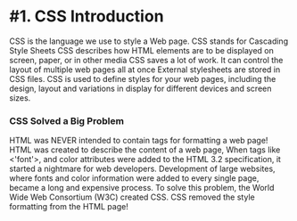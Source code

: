 <h1>#1. CSS Introduction</h2>

CSS is the language we use to style a Web page.
CSS stands for Cascading Style Sheets
CSS describes how HTML elements are to be displayed on screen, paper, or in other media
CSS saves a lot of work. It can control the layout of multiple web pages all at once
External stylesheets are stored in CSS files.
CSS is used to define styles for your web pages, including the design, layout and variations in display for different devices and screen sizes.

<h3>CSS Solved a Big Problem</h3>
HTML was NEVER intended to contain tags for formatting a web page! HTML was created to describe the content of a web page,
When tags like <'font'>, and color attributes were added to the HTML 3.2 specification, it started a nightmare for web developers. Development of large websites, where fonts and color information were added to every single page, became a long and expensive process.
To solve this problem, the World Wide Web Consortium (W3C) created CSS. CSS removed the style formatting from the HTML page!

